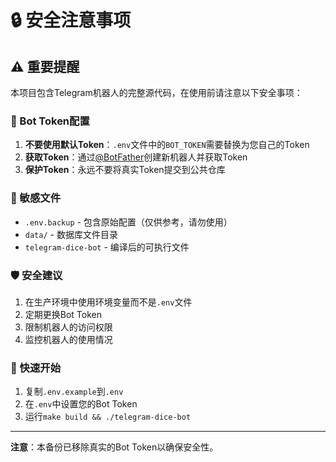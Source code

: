 # 🔒 安全注意事项

## ⚠️ 重要提醒

本项目包含Telegram机器人的完整源代码，在使用前请注意以下安全事项：

### 🔑 Bot Token配置
1. **不要使用默认Token**：`.env`文件中的`BOT_TOKEN`需要替换为您自己的Token
2. **获取Token**：通过[@BotFather](https://t.me/botfather)创建新机器人并获取Token
3. **保护Token**：永远不要将真实Token提交到公共仓库

### 📁 敏感文件
- `.env.backup` - 包含原始配置（仅供参考，请勿使用）
- `data/` - 数据库文件目录
- `telegram-dice-bot` - 编译后的可执行文件

### 🛡️ 安全建议
1. 在生产环境中使用环境变量而不是`.env`文件
2. 定期更换Bot Token
3. 限制机器人的访问权限
4. 监控机器人的使用情况

### 🚀 快速开始
1. 复制`.env.example`到`.env`
2. 在`.env`中设置您的Bot Token
3. 运行`make build && ./telegram-dice-bot`

---
**注意**：本备份已移除真实的Bot Token以确保安全性。
